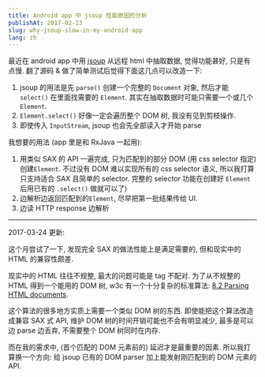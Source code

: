 ```yaml
---
title: Android app 中 jsoup 性能原因的分析
publishAt: 2017-02-23
slug: why-jsoup-slow-in-my-android-app
lang: zh
---
```


最近在 android app 中用 [jsoup](https://jsoup.org/) 从远程 html 中抽取数据, 觉得功能甚好, 只是有点慢. 翻了源码 & 做了简单测试后觉得下面这几点可以改造一下:

1. jsoup 的用法是先 `parse()` 创建一个完整的 `Document` 对象, 然后才能 `select()` 在里面找需要的 `Element`. 其实在抽取数据时可能只需要一个或几个 `Element`.
2. `Element.select()` 好像一定会遍历整个 DOM 树, 我没有见到剪枝操作.
3. 即使传入 `InputStream`, jsoup 也会先全部读入才开始 parse

我想要的用法 (app 里是和 RxJava 一起用):

1. 用类似 SAX 的 API 一遍完成, 只为匹配到的部分 DOM (用 css selector 指定) 创建`Element`.
   不过没有 DOM 难以实现所有的 css selector 语义, 所以我打算只支持适合 SAX 且简单的 selector. 完整的 selector 功能在创建好 `Element`后用已有的 `.select()` 做就可以了)
2. 边解析边返回匹配到的`Element`, 尽早把第一批结果传给 UI.
3. 边读 HTTP response 边解析

---

2017-03-24 更新:

这个月尝试了一下, 发现完全 SAX 的做法性能上是满足需要的, 但和现实中的 HTML 的兼容性颇差.

现实中的 HTML 往往不规整, 最大的问题可能是 tag 不配对. 为了从不规整的 HTML 得到一个能用的 DOM 树, w3c 有一个十分复杂的标准算法: [8.2 Parsing HTML documents](https://www.w3.org/TR/html51/syntax.html#parsing-html-documents).

这个算法的很多地方实质上需要一个类似 DOM 树的东西. 即使能把这个算法改造成兼容 SAX 式 API, 维护 DOM 树的时间开销可能也不会有明显减少, 最多是可以边 parse 边丢弃, 不需要整个 DOM 树同时在内存.

而在我的需求中, (首个匹配的 DOM 元素前的) 延迟才是最重要的因素. 所以我打算换一个方向: 给 jsoup 已有的 DOM parser 加上能发射刚匹配到的 DOM 元素的 API.
